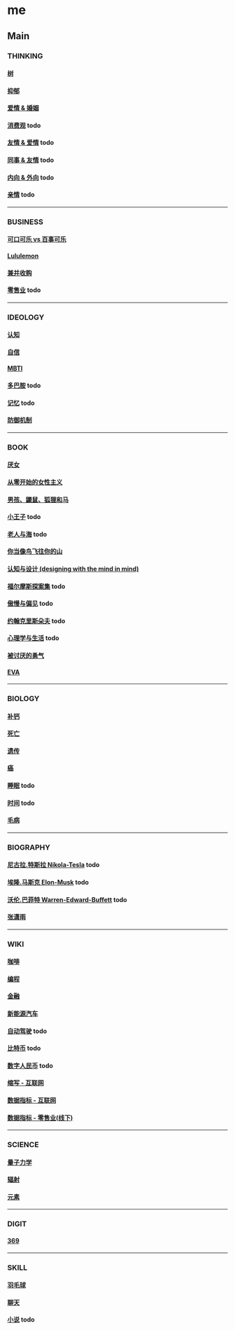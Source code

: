 # me

## Main

### THINKING

#### [树](main/the-tree.md)

#### [抑郁](main/depression.md)

#### [爱情 & 婚姻](main/love-and-marriage.md)

#### [消费观](main/consumption-concept.md) todo

#### [友情 & 爱情](main/friendship-and-love.md) todo

#### [同事 & 友情](main/colleague-and-friendship.md) todo

#### [内向 & 外向](main/mind.md) todo

#### [亲情](main/parentage.md) todo

---

### BUSINESS

#### [可口可乐 vs 百事可乐](main/coke.md)

#### [Lululemon](main/lululemon.md)

#### [兼并收购](main/takeover.md)

#### [零售业](main/retail.md) todo

---

### IDEOLOGY

#### [认知](main/cognitive.md)

#### [自信](main/confident.md)

#### [MBTI](main/mbti.md)

#### [多巴胺](main/.md) todo

#### [记忆](main/memory.md) todo

#### [防御机制](main/defence-mechanism.md)

---


### BOOK

#### [厌女](main/misogyny.md)

#### [从零开始的女性主义](main/feminism-from-scratch.md)

#### [男孩、鼹鼠、狐狸和马](main/the-boy-the-mole-the-fox-the-horse.md)

#### [小王子](_.md) todo

#### [老人与海](_.md) todo

#### [你当像鸟飞往你的山](main/educated.md)

#### [认知与设计 (designing with the mind in mind)](main/designing-with-the-mind-in-mind.md)

#### [福尔摩斯探案集](_) todo

#### [傲慢与偏见](_) todo

#### [约翰克里斯朵夫](_) todo

#### [心理学与生活](main/psychology-and-life.md) todo

#### [被讨厌的勇气](main/courage-to-be-disliked.md)

#### [EVA](main/eva.md)

---

### BIOLOGY

#### [补钙](main/calcium.md)

#### [死亡](main/death.md)

#### [遗传](main/genetic.md)

#### [癌](main/cancer.md)

#### [睡眠](main/sleep.md) todo

#### [时间](main/time.md) todo

#### [毛病](main/faulty.md)

---

### BIOGRAPHY

#### [尼古拉.特斯拉 Nikola-Tesla](main/nikola-tesla.md) todo

#### [埃隆.马斯克 Elon-Musk](main/elon-musk.md) todo

#### [沃伦.巴菲特 Warren-Edward-Buffett](main/_.md) todo

#### [张潇雨](main/zhangxiaoyu.md)

---

### WIKI

#### [咖啡](main/coffee.md)

#### [编程](https://github.com/sung1011/note)

#### [金融](main/finance.md)

#### [新能源汽车](main/new-energy-vehicle.md)

#### [自动驾驶](main/.md) todo

#### [比特币](_.md) todo

#### [数字人民币](main/e-cny.md) todo

#### [缩写 - 互联网](main/acronym-internet.md)

#### [数据指标 - 互联网](main/data-indicator-internet.md)

#### [数据指标 - 零售业(线下)](main/data-indicator-retail-offline.md)

---

### SCIENCE

#### [量子力学](main/quantum-mechanics.md)

#### [辐射](main/radiation.md)

#### [元素](main/elements.md)

---

### DIGIT

#### [369](main/369.md)

---

### SKILL

#### [羽毛球](main/badminton.md)

#### [聊天](main/chat.md)

#### [小说](main/novel.md) todo